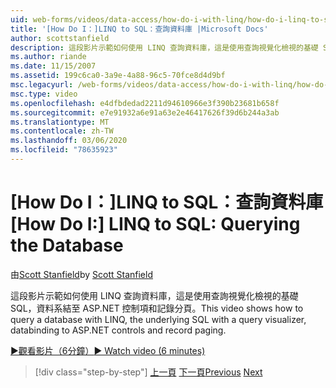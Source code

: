 ```yaml
---
uid: web-forms/videos/data-access/how-do-i-with-linq/how-do-i-linq-to-sql-querying-the-database
title: '[How Do I：]LINQ to SQL：查詢資料庫 |Microsoft Docs'
author: scottstanfield
description: 這段影片示範如何使用 LINQ 查詢資料庫，這是使用查詢視覺化檢視的基礎 SQL，資料系結至 ASP.NET 控制項和記錄分頁。
ms.author: riande
ms.date: 11/15/2007
ms.assetid: 199c6ca0-3a9e-4a88-96c5-70fce8d4d9bf
msc.legacyurl: /web-forms/videos/data-access/how-do-i-with-linq/how-do-i-linq-to-sql-querying-the-database
msc.type: video
ms.openlocfilehash: e4dfbdedad2211d94610966e3f390b23681b658f
ms.sourcegitcommit: e7e91932a6e91a63e2e46417626f39d6b244a3ab
ms.translationtype: MT
ms.contentlocale: zh-TW
ms.lasthandoff: 03/06/2020
ms.locfileid: "78635923"
---
```

# <a name="how-do-i-linq-to-sql-querying-the-database"></a><span data-ttu-id="e6a91-103">[How Do I：]LINQ to SQL：查詢資料庫</span><span class="sxs-lookup"><span data-stu-id="e6a91-103">[How Do I:] LINQ to SQL: Querying the Database</span></span>

<span data-ttu-id="e6a91-104">由[Scott Stanfield](https://github.com/scottstanfield)</span><span class="sxs-lookup"><span data-stu-id="e6a91-104">by [Scott Stanfield](https://github.com/scottstanfield)</span></span>

<span data-ttu-id="e6a91-105">這段影片示範如何使用 LINQ 查詢資料庫，這是使用查詢視覺化檢視的基礎 SQL，資料系結至 ASP.NET 控制項和記錄分頁。</span><span class="sxs-lookup"><span data-stu-id="e6a91-105">This video shows how to query a database with LINQ, the underlying SQL with a query visualizer, databinding to ASP.NET controls and record paging.</span></span>

[<span data-ttu-id="e6a91-106">&#9654;觀看影片（6分鐘）</span><span class="sxs-lookup"><span data-stu-id="e6a91-106">&#9654; Watch video (6 minutes)</span></span>](https://channel9.msdn.com/Blogs/ASP-NET-Site-Videos/how-do-i-linq-to-sql-querying-the-database)

> [!div class="step-by-step"]
> <span data-ttu-id="e6a91-107">[上一頁](how-do-i-linq-to-sql-data-model.md)
> [下一頁](how-do-i-linq-to-sql-updating-the-database.md)</span><span class="sxs-lookup"><span data-stu-id="e6a91-107">[Previous](how-do-i-linq-to-sql-data-model.md)
[Next](how-do-i-linq-to-sql-updating-the-database.md)</span></span>
